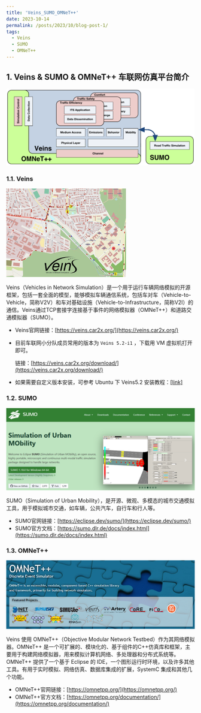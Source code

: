 ```yaml
---
title: 'Veins_SUMO_OMNeT++'
date: 2023-10-14
permalink: /posts/2023/10/blog-post-1/
tags:
  - Veins
  - SUMO
  - OMNeT++
---
```


## 1. Veins & SUMO & OMNeT++ 车联网仿真平台简介

![](image1.png)

### 1.1. Veins

![](./image/Veins/image2_veins.gif)

Veins（Vehicles in Network Simulation）是一个用于运行车辆网络模拟的开源框架，包括一套全面的模型，能够模拟车辆通信系统，包括车对车（Vehicle-to-Vehicle，简称V2V）和车对基础设施（Vehicle-to-Infrastructure，简称V2I）的通信。Veins通过TCP套接字连接基于事件的网络模拟器（OMNeT++）和道路交通模拟器（SUMO）。

- Veins官网链接：[https://veins.car2x.org/](https://veins.car2x.org/)
- 目前车联网小分队成员常用的版本为 `Veins 5.2-i1` ，下载用 VM 虚拟机打开即可。

  链接：[https://veins.car2x.org/download/](https://veins.car2x.org/download/)



- 如果需要自定义版本安装，可参考 Ubuntu 下 Veins5.2 安装教程：[[link]](https://github.com/Yrongovo/Veins5.2-Ubuntu18.04-Installation-Guide)


### 1.2. SUMO

![](./image/Veins/image10_SUMO_logo.jpg)

SUMO（Simulation of Urban Mobility），是开源、微观、多模态的城市交通模拟工具，用于模拟城市交通，如车辆，公共汽车，自行车和行人等。

- SUMO官网链接：[https://eclipse.dev/sumo/](https://eclipse.dev/sumo/)
- SUMO官方文档：[https://sumo.dlr.de/docs/index.html](https://sumo.dlr.de/docs/index.html)

### 1.3. OMNeT++

![](./image/Veins/image11_OMNeT_logo.jpg)

Veins 使用 OMNeT++（Objective Modular Network Testbed）作为其网络模拟器。OMNeT++ 是一个可扩展的、模块化的、基于组件的C++仿真库和框架，主要用于构建网络模拟器，用来模拟计算机网络、多处理器和分布式系统等。OMNeT++ 提供了一个基于 Eclipse 的 IDE，一个图形运行时环境，以及许多其他工具。有用于实时模拟、网络仿真、数据库集成的扩展，SystemC 集成和其他几个功能。

- OMNeT++官网链接：[https://omnetpp.org/](https://omnetpp.org/)
- OMNeT++官方文档：[https://omnetpp.org/documentation/](https://omnetpp.org/documentation/)